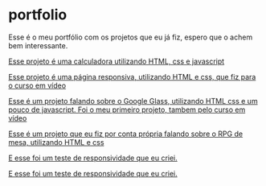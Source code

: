 # portfolio
 
Esse é o meu portfólio com os projetos que eu já fiz, espero que o achem bem interessante.

<a href="C:\Users\Pichau\Desktop\portfolio\calculadora\index.html">Esse projeto é uma calculadora utilizando HTML, css e javascript</a>

<a href="C:\Users\Pichau\Desktop\portfolio\projeto-android\android.html">Esse projeto é uma página responsiva, utilizando HTML e css, que fiz para o curso em vídeo</a>

<a href="C:\Users\Pichau\Desktop\portfolio\projeto-glass-html5\index.html">Esse é um projeto falando sobre o Google Glass, utilizando HTML css e um pouco de javascript. Foi o meu primeiro projeto, tambem pelo curso em vídeo</a>

<a href="C:\Users\Pichau\Desktop\portfolio\RPG-o-que-e\index.htm">Esse é um projeto que eu fiz por conta própria falando sobre o RPG de mesa, utilizando HTML e css</a>

<a href="C:\Users\Pichau\Desktop\portfolio\teste-responsivo\index.html">E esse foi um teste de responsividade que eu criei.</a>

<a href="C:\Users\Pichau\Desktop\portfolio\teste-responsivo">E esse foi um teste de responsividade que eu criei.</a>

